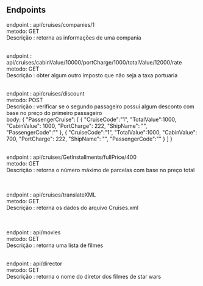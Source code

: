  
## Endpoints 

endpoint : api/cruises/companies/1 <br/>
metodo: GET <br/>
Descrição : retorna as informações de uma compania <br/><br/>

 
endpoint : api/cruises/cabinValue/10000/portCharge/1000/totalValue/12000/rate <br/>
metodo: GET <br/>
Descrição : obter algum outro imposto que não seja a taxa portuaria <br/><br/>

 

endpoint : api/cruises/discount <br/>
metodo: POST <br/>
Descrição : verificar se o segundo passageiro possui algum desconto com base no preço do primeiro passageiro <br/>
body: 
	{
	 "PassengerCruise":
		[
			{
			"CruiseCode":"1",
			"TotalValue":1000,
			"CabinValue": 1000,
			"PortCharge": 222,
			"ShipName": "",
			"PassengerCode":""
			},
			{
			"CruiseCode":"1",
			"TotalValue":1000,
			"CabinValue": 700,
			"PortCharge": 222,
			"ShipName": "",
			"PassengerCode":""
			}
	 	]
	}
<br/><br/>


endpoint : api/cruises/GetInstallments/fullPrice/400 <br/>
metodo: GET <br/>
Descrição : retorna o número máximo de parcelas com base no preço total <br/>
<br/><br/>


endpoint : api/cruises/translateXML <br/>
metodo: GET <br/>
Descrição : retorna os dados do arquivo Cruises.xml <br/>
<br/><br/>


endpoint : api/movies <br/>
metodo: GET <br/>
Descrição : retorna uma lista de filmes <br/><br/>



endpoint : api/director <br/>
metodo: GET <br/>
Descrição : retorna o nome do diretor dos filmes de star wars <br/><br/>

